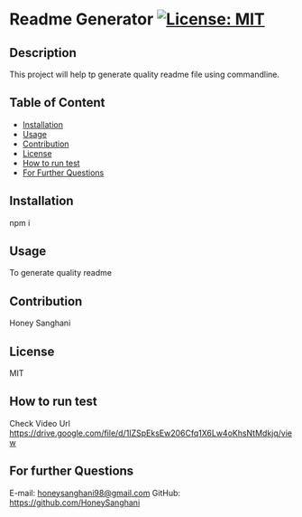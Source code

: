 
  # Readme Generator [![License: MIT](https://img.shields.io/badge/License-MIT-yellow.svg)](https://opensource.org/licenses/MIT)
  ## Description
  This project will help tp generate quality readme file using commandline.
  ## Table of Content
  * [Installation](#installation)
  * [Usage](#usage)
  * [Contribution](#contribution)
  * [License](#license)
  * [How to run test](#test)
  * [For Further Questions](#questions)
  ## Installation
  npm i
  ## Usage
  To generate quality readme
  ## Contribution
  Honey Sanghani
  ## License
  MIT
  ## How to run test
  Check Video Url https://drive.google.com/file/d/1IZSpEksEw206Cfq1X6Lw4oKhsNtMdkjq/view
  ## For further Questions
  E-mail: honeysanghani98@gmail.com
  GitHub: https://github.com/HoneySanghani

